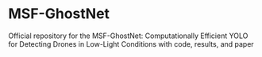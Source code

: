 # MSF-GhostNet
Official repository for the MSF-GhostNet: Computationally Efficient YOLO for Detecting Drones in Low-Light Conditions with code, results, and paper
